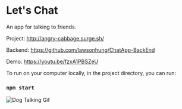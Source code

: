 # Let's Chat

An app for talking to friends.

Project: http://angry-cabbage.surge.sh/

Backend: https://github.com/lawsonhung/ChatApp-BackEnd

Demo: https://youtu.be/fzxA1PBSZeU

To run on your computer locally, in the project directory, you can run:

### `npm start`

![Dog Talking Gif](https://media.giphy.com/media/dtBi0s3hndz7q/giphy.gif)
